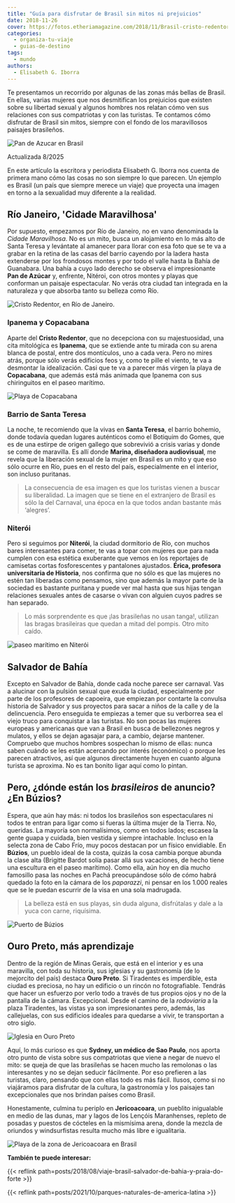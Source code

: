 ```yaml
---
title: "Guía para disfrutar de Brasil sin mitos ni prejuicios"
date: 2018-11-26
cover: https://fotos.etheriamagazine.com/2018/11/Brasil-cristo-redentor.jpg
categories: 
  - organiza-tu-viaje
  - guias-de-destino
tags: 
  - mundo
authors: 
  - Elisabeth G. Iborra
---
```


Te presentamos un recorrido por algunas de las zonas más bellas de Brasil. En ellas, 
varias mujeres que nos desmitifican los prejuicios que existen sobre su libertad sexual 
y algunos hombres nos relatan cómo ven sus relaciones con sus compatriotas y con las 
turistas. Te contamos cómo disfrutar de Brasil sin mitos, siempre con el fondo de los 
maravillosos paisajes brasileños. 

![Pan de Azucar en Brasil](https://fotos.etheriamagazine.com/2018/11/Brasil-rio-de-janeiro.jpg "Teleférico de Pan de Azúcar (Río de Janeiro).")

Actualizada 8/2025 

En este artículo la escritora y periodista Elisabeth G. Iborra nos cuenta de primera 
mano cómo las cosas no son siempre lo que parecen. Un ejemplo es Brasil (un país que 
siempre merece un viaje) que proyecta una imagen en torno a la sexualidad muy diferente 
a la realidad. 

## Río Janeiro, 'Cidade Maravilhosa'

Por supuesto, empezamos por Río de Janeiro, no en vano denominada la _Cidade 
Maravilhosa_. No es un mito, busca un alojamiento en lo más alto de Santa Teresa y 
levántate al amanecer para llorar con esa foto que se te va a grabar en la retina de las 
casas del barrio cayendo por la ladera hasta extenderse por los frondosos montes y por 
todo el valle hasta la Bahía de Guanabara. Una bahía a cuyo lado derecho se observa el 
impresionante **Pan de Azúcar** y, enfrente, Nitéroi, con otros montes y playas que 
conforman un paisaje espectacular. No verás otra ciudad tan integrada en la naturaleza y 
que absorba tanto su belleza como Río. 

![Cristo Redentor, en Río de Janeiro.](https://fotos.etheriamagazine.com/2018/11/Brasil-cristo-redentor.jpg "Cristo Redentor, en Río de Janeiro.")

### Ipanema y Copacabana

Aparte del **Cristo Redentor**, que no decepciona con su majestuosidad, una cita 
mitológica es **Ipanema**, que se extiende ante tu mirada con su arena blanca de postal, 
entre dos montículos, uno a cada vera. Pero no mires atrás, porque sólo verás edificios 
feos y, como te pille el viento, te va a desmontar la idealización. Casi que te va a 
parecer más virgen la playa de **Copacabana**, que además está más animada que Ipanema 
con sus chiringuitos en el paseo marítimo. 

![Playa de Copacabana](https://fotos.etheriamagazine.com/2018/11/Brasil-copacabana.jpg "Playa de Copacabana.")

### Barrio de Santa Teresa

La noche, te recomiendo que la vivas en **Santa Teresa**, el barrio bohemio, donde 
todavía quedan lugares auténticos como el Botiquim do Gomes, que es de una estirpe de 
origen gallego que sobrevivió a crisis varias y donde se come de maravilla. Es allí 
donde **Marina, diseñadora audiovisual**, me revela que la liberación sexual de la mujer 
en Brasil es un mito y que eso sólo ocurre en Río, pues en el resto del país, 
especialmente en el interior, son incluso puritanas. 

> La consecuencia de esa imagen es que los turistas vienen a buscar su liberalidad. La 
> imagen que se tiene en el extranjero de Brasil es sólo la del Carnaval, una época en la 
> que todos andan bastante más ‘alegres’. 

### Niterói

Pero si seguimos por **Niterói**, la ciudad dormitorio de Río, con muchos bares 
interesantes para comer, te vas a topar con mujeres que para nada cumplen con esa 
estética exuberante que vemos en los reportajes de camisetas cortas fosforescentes y 
pantalones ajustados. **Érica, profesora universitaria de Historia**, nos confirma que 
no sólo es que las mujeres no estén tan liberadas como pensamos, sino que además la 
mayor parte de la sociedad es bastante puritana y puede ver mal hasta que sus hijas 
tengan relaciones sexuales antes de casarse o vivan con alguien cuyos padres se han 
separado. 

> Lo más sorprendente es que ¡las brasileñas no usan tanga!, utilizan las bragas 
> brasileiras que quedan a mitad del pompis. Otro mito caído. 

![paseo marítimo en Niterói](https://fotos.etheriamagazine.com/2018/11/Brasil-Niteroi.jpg "Niterói, ciudad dormitorio cerca de Río de Janeiro.")

## Salvador de Bahía

Excepto en Salvador de Bahía, donde cada noche parece ser carnaval. Vas a alucinar con 
la pulsión sexual que exuda la ciudad, especialmente por parte de los profesores de 
capoeira, que empiezan por contarte la convulsa historia de Salvador y sus proyectos 
para sacar a niños de la calle y de la delincuencia. Pero enseguida te empiezas a temer 
que su verborrea sea el viejo truco para conquistar a las turistas. No son pocas las 
mujeres europeas y americanas que van a Brasil en busca de bellezones negros y mulatos, 
y ellos se dejan agasajar para, a cambio, dejarse mantener. Compruebo que muchos hombres 
sospechan lo mismo de ellas: nunca saben cuándo se les están acercando por interés 
(económico) o porque les parecen atractivos, así que algunos directamente huyen en 
cuanto alguna turista se aproxima. No es tan bonito ligar aquí como lo pintan. 

## Pero, ¿dónde están los _brasileiros_ de anuncio? ¿En Búzios?

Espera, que aún hay más: ni todos los brasileños son espectaculares ni todos te entran 
para ligar como si fueras la última mujer de la Tierra. No, queridas. La mayoría son 
normalísimos, como en todos lados; escasea la gente guapa y cuidada, bien vestida y 
siempre intachable. Incluso en la selecta zona de Cabo Frío, muy pocos destacan por un 
físico envidiable. En **Búzios**, un pueblo ideal de la costa, quizás la cosa cambia 
porque abunda la clase alta (Brigitte Bardot solía pasar allá sus vacaciones, de hecho 
tiene una escultura en el paseo marítimo). Como ella, aún hoy en día mucho famosillo 
pasa las noches en Pachá preocupándose sólo de cómo habrá quedado la foto en la cámara 
de los _paparazzi_, ni pensar en los 1.000 reales que se le puedan escurrir de la visa 
en una sola madrugada. 

> La belleza está en sus playas, sin duda alguna, disfrútalas y dale a la yuca con carne, 
> riquísima. 

![Puerto de Búzios](https://fotos.etheriamagazine.com/2018/11/Brasil-Buzios.jpg "Imagen de Búzios.")

## Ouro Preto, más aprendizaje

Dentro de la región de Minas Gerais, que está en el interior y es una maravilla, con 
toda su historia, sus iglesias y su gastronomía (de lo mejorcito del país) destaca 
**Ouro Preto**. Si Tiradentes es imperdible, esta ciudad es preciosa, no hay un edificio 
o un rincón no fotografiable. Tendrás que hacer un esfuerzo por verlo todo a través de 
tus propios ojos y no de la pantalla de la cámara. Excepcional. Desde el camino de la 
_rodoviaria_ a la plaza Tiradentes, las vistas ya son impresionantes pero, además, las 
callejuelas, con sus edificios ideales para quedarse a vivir, te transportan a otro 
siglo. 

![Iglesia en Ouro Preto](https://fotos.etheriamagazine.com/2018/11/Brasil-Ouro-Preto.jpg "Ouro Preto, una de las ciudades más bonitas de Brasil.")

Aquí, lo más curioso es que **Sydney, un médico de Sao Paulo**, nos aporta otro punto de 
vista sobre sus compatriotas que viene a negar de nuevo el mito: se queja de que las 
brasileñas se hacen mucho las remolonas o las interesantes y no se dejan seducir 
fácilmente. Por eso prefieren a las turistas, claro, pensando que con ellas todo es más 
fácil. Ilusos, como si no viajáramos para disfrutar de la cultura, la gastronomía y los 
paisajes tan excepcionales que nos brindan países como Brasil. 

Honestamente, culmina tu periplo en **Jericoacoara**, un pueblito inigualable en medio 
de las dunas, mar y lagos de los Lençóis Maranhenses, repleto de posadas y puestos de 
cócteles en la mismísima arena, donde la mezcla de oriundos y windsurfistas resulta 
mucho más libre e igualitaria. 

![Playa de la zona de Jericoacoara en Brasil](https://fotos.etheriamagazine.com/2018/11/Brasil-Jericoacoara.jpg "Playa de la zona de Jericoacoara.")

**También te puede interesar:** 

{{< reflink path=posts/2018/08/viaje-brasil-salvador-de-bahia-y-praia-do-forte >}} 

{{< reflink path=posts/2021/10/parques-naturales-de-america-latina >}}
